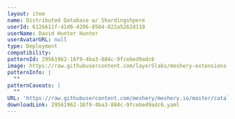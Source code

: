 ```yaml
---
layout: item
name: Distributed Database w/ Shardingshpere
userId: 6126611f-41d6-4206-8504-822a5262d110
userName: David Hunter Hunter
userAvatarURL: null
type: Deployment
compatibility: 
patternId: 29561962-16f9-4ba3-884c-9fcebed9adc6
image: https://raw.githubusercontent.com/layer5labs/meshery-extensions-packages/master/action-assets/design-assets/29561962-16f9-4ba3-884c-9fcebed9adc6-light.png,https://raw.githubusercontent.com/layer5labs/meshery-extensions-packages/master/action-assets/design-assets/29561962-16f9-4ba3-884c-9fcebed9adc6-dark.png
patternInfo: |
  ""
patternCaveats: |
  ""
URL: 'https://raw.githubusercontent.com/meshery/meshery.io/master/catalog/29561962-16f9-4ba3-884c-9fcebed9adc6.yaml'
downloadLink: 29561962-16f9-4ba3-884c-9fcebed9adc6.yaml
---
```

